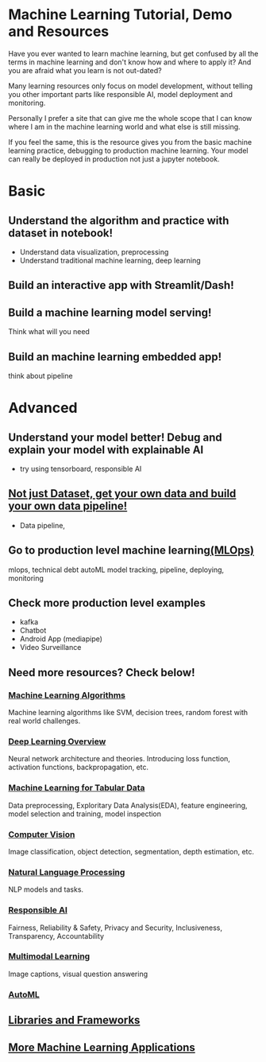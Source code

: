 # Machine Learning Tutorial, Demo and Resources

Have you ever wanted to learn machine learning, but get confused by all the terms in machine learning and don't know how and where to apply it? And you are afraid what you learn is not out-dated?

Many learning resources only focus on model development, without telling you other important parts like responsible AI, model deployment and monitoring. 

Personally I prefer a site that can give me the whole scope that I can know where I am in the machine learning world and what else is still missing.

If you feel the same, this is the resource gives you from the basic machine learning practice, debugging to production machine learning. Your model can really be deployed in production not just a jupyter notebook.

# Basic

## Understand the algorithm and practice with dataset in notebook!

* Understand data visualization, preprocessing
* Understand traditional machine learning, deep learning

## Build an interactive app with Streamlit/Dash!


## Build a machine learning model serving!

Think what will you need

## Build an machine learning embedded app!

think about pipeline

# Advanced

## Understand your model better! Debug and explain your model with explainable AI

* try using tensorboard, responsible AI 

## [Not just Dataset, get your own data and build your own data pipeline!](Data_Engineering.md)

* Data pipeline, 

## Go to production level machine learning[(MLOps)](https://github.com/epadam/production-level-machine-learning)

mlops, technical debt
autoML
model tracking, pipeline, deploying, monitoring

## Check more production level examples

* kafka
* Chatbot
* Android App (mediapipe)
* Video Surveillance 


## Need more resources? Check below!

### [Machine Learning Algorithms](Machine_Learning.md)

Machine learning algorithms like SVM, decision trees, random forest with real world challenges.

### [Deep Learning Overview](Deep_Learning.md)

Neural network architecture and theories. Introducing loss function, activation functions, backpropagation, etc.

### [Machine Learning for Tabular Data](ML_Tabular.md)

Data preprocessing, Exploritary Data Analysis(EDA), feature engineering, model selection and training, model inspection

### [Computer Vision](https://github.com/epadam/cv-overview)

Image classification, object detection, segmentation, depth estimation, etc.

### [Natural Language Processing](https://github.com/epadam/nlp-overview)

NLP models and tasks.

### [Responsible AI](Responsible_AI.md)

Fairness, Reliability & Safety, Privacy and Security, Inclusiveness, Transparency, Accountability

### [Multimodal Learning](temp/Multimodal.md)

Image captions, visual question answering

### [AutoML](autoML.md)

## [Libraries and Frameworks](Tools_and_Learning_Resources.md)

## [More Machine Learning Applications](applications/README.md)
